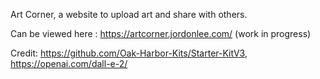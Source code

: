 
Art Corner, a website to upload art and share with others.

Can be viewed here : https://artcorner.jordonlee.com/ (work in progress)

Credit: https://github.com/Oak-Harbor-Kits/Starter-KitV3, https://openai.com/dall-e-2/
